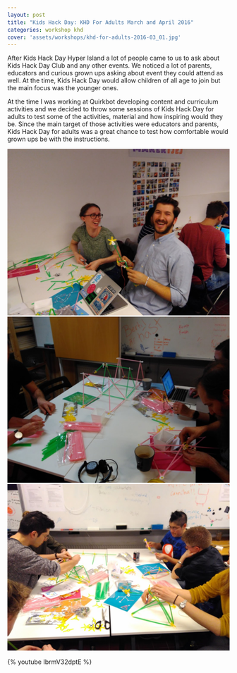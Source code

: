 ```yaml
---
layout: post
title: "Kids Hack Day: KHD For Adults March and April 2016"
categories: workshop khd
cover: 'assets/workshops/khd-for-adults-2016-03_01.jpg'
---
```


After Kids Hack Day Hyper Island a lot of people came to us to ask about Kids Hack Day Club and any other events. We noticed a lot of parents, educators and curious grown ups asking about event they could attend as well. At the time, Kids Hack Day would allow children of all age to join but the main focus was the younger ones.

At the time I was working at Quirkbot developing content and curriculum activities and we decided to throw some sessions of Kids Hack Day for adults to test some of the activities, material and how inspiring would they be. Since the main target of those activities were educators and parents, Kids Hack Day for adults was a great chance to test how comfortable would grown ups be with the instructions.

![](/assets/workshops/khd-for-adults-2016-03_01.jpg)
![](/assets/workshops/khd-for-adults-2016-03_02.jpg)
![](/assets/workshops/khd-for-adults-2016-03_03.jpg)

{% youtube IbrmV32dptE %}
